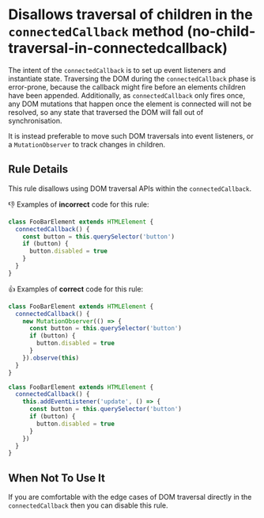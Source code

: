 # Disallows traversal of children in the `connectedCallback` method (no-child-traversal-in-connectedcallback)

The intent of the `connectedCallback` is to set up event listeners and instantiate state. Traversing the DOM during the `connectedCallback` phase is error-prone, because the callback might fire before an elements children have been appended. Additionally, as `connectedCallback` only fires once, any DOM mutations that happen once the element is connected will not be resolved, so any state that traversed the DOM will fall out of synchronisation.

It is instead preferable to move such DOM traversals into event listeners, or a `MutationObserver` to track changes in children.

## Rule Details

This rule disallows using DOM traversal APIs within the `connectedCallback`.

👎 Examples of **incorrect** code for this rule:

```js
class FooBarElement extends HTMLElement {
  connectedCallback() {
    const button = this.querySelector('button')
    if (button) {
      button.disabled = true
    }
  }
}
```

👍 Examples of **correct** code for this rule:

```js
class FooBarElement extends HTMLElement {
  connectedCallback() {
    new MutationObserver(() => {
      const button = this.querySelector('button')
      if (button) {
        button.disabled = true
      }
    }).observe(this)
  }
}
```

```js
class FooBarElement extends HTMLElement {
  connectedCallback() {
    this.addEventListener('update', () => {
      const button = this.querySelector('button')
      if (button) {
        button.disabled = true
      }
    })
  }
}
```

## When Not To Use It

If you are comfortable with the edge cases of DOM traversal directly in the `connectedCallback` then you can disable this rule.
